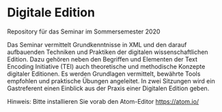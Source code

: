 # Digitale Edition
Repository für das Seminar im Sommersemester 2020 

Das Seminar vermittelt Grundkenntnisse in XML und den darauf aufbauenden Techniken und Praktiken der digitalen wissenschaftlichen Edition. Dazu gehören neben den Begriffen und Elementen der Text Encoding Initiative (TEI) auch theoretische und methodische Konzepte digitaler Editionen. Es werden Grundlagen vermittelt, bewährte Tools empfohlen und praktische Übungen angeleitet. In zwei Sitzungen wird ein Gastreferent einen Einblick aus der Praxis einer Digitalen Edition geben.

Hinweis: Bitte installieren Sie vorab den Atom-Editor https://atom.io/
